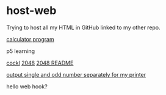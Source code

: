 # host-web

Trying to host all my HTML in GitHub linked to my other repo.

[calculator program](https://xdguy.github.io/calculator/.)

p5 learning

[cockl](https://xdguy.github.io/web/maybeFinalCockl/)
[2048](https://xdguy.github.io/2048/2048js/)
[2048 README](https://xdguy.github.io/2048/)

[output single and odd number separately for my printer](https://xdguy.github.io/web/printer_single_odd/)

hello web hook?
